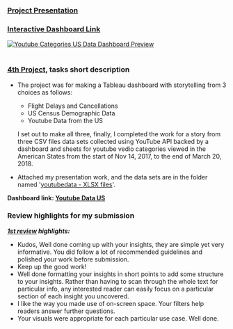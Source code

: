 ### [Project Presentation](https://github.com/Mostafa-At-GitHub/Udacity-Marketing-Analytics-Nanodegree_-_MyProjects/blob/main/4th%20proj%20-%20YouTube%20Video%20Categories%20Statistics%20Tableau%20Dashboard/4TH%20PROJECT%20Build%20Data%20Dashboards%20-%20YouTube%20Video%20Categories%20Statistics%20modded.pdf)
### [Interactive Dashboard Link](https://public.tableau.com/profile/m3836#!/vizhome/YoutubeDataUS_16081098874500/YouTubeVideoCategoriesViewsStory)
[![Youtube Categories US Data Dashboard Preview](https://github.com/Mostafa-At-GitHub/Udacity-Marketing-Analytics-Nanodegree_-_MyProjects/blob/main/4th%20proj%20-%20YouTube%20Video%20Categories%20Statistics%20Tableau%20Dashboard/YouTube%20Video%20Categories%20Statistics%20Dashboard%20(Faded%20Bars).png "Youtube Data US Categories Dashboard Preview")](https://public.tableau.com/profile/m3836#!/vizhome/YoutubeDataUS_16081098874500/YouTubeVideoCategoriesViewsStory)
<br><br>
### [4th Project](https://github.com/Mostafa-At-GitHub/Udacity-Marketing-Analytics-Nanodegree_-_MyProjects/blob/main/4th%20proj%20-%20YouTube%20Video%20Categories%20Statistics%20Tableau%20Dashboard/4TH%20PROJECT%20Build%20Data%20Dashboards%20-%20YouTube%20Video%20Categories%20Statistics%20modded.pdf), tasks short description
- The project was for making a Tableau dashboard with storytelling from 3 choices as follows:

  - Flight Delays and Cancellations
  - US Census Demographic Data
  - Youtube Data from the US

  I set out to make all three, finally, I completed the work for a story from three CSV files data sets collected using YouTube API backed by a dashboard and sheets for youtube vedio categories viewed in the American States from the start of Nov 14, 2017, to the end of March 20, 2018.

- Attached my presentation work, and the data sets are in the folder named '[youtubedata - XLSX files](https://github.com/Mostafa-At-GitHub/Udacity-Marketing-Analytics-Nanodegree_-_MyProjects/tree/main/4th%20proj%20-%20YouTube%20Video%20Categories%20Statistics%20Tableau%20Dashboard/youtubedata%20-%20XLSX%20files)'.

__Dashboard link: [Youtube Data US](https://public.tableau.com/profile/m3836#!/vizhome/YoutubeDataUS_16081098874500/YouTubeVideoCategoriesViewsStory)__

### Review highlights for my submission

*__[1st review](https://github.com/Mostafa-At-GitHub/Udacity-Marketing-Analytics-Nanodegree_-_MyProjects/blob/main/4th%20proj%20-%20YouTube%20Video%20Categories%20Statistics%20Tableau%20Dashboard/Udacity%20Detailed%20Review/1st%20Udacity%20Review%20-%20Meets%20Specifications.pdf) highlights:__*
<br><div>
- Kudos,
Well done coming up with your insights, they are simple yet very informative. You did follow a lot of recommended guidelines and
polished your work before submission.
- Keep up the good work!
- Well done formatting your insights in short points to add some structure to your insights. Rather than having
to scan through the whole text for particular info, any interested reader can easily focus on a particular
section of each insight you uncovered.
- I like the way you made use of on-screen space. Your filters help readers answer further questions.
- Your visuals were appropriate for each particular use case. Well done.
<br></div>
